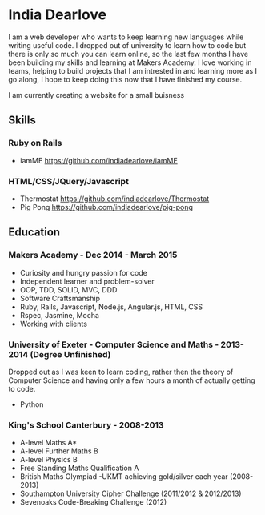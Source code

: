 # India Dearlove

I am a web developer who wants to keep learning new languages while writing useful code. I dropped out of university to learn how to code but there is only so much you can learn online, so the last few months I have been building my skills and learning at Makers Academy. I love working in teams, helping to build projects that I am intrested in and learning more as I go along, I hope to keep doing this now that I have finished my course. 

I am currently creating a website for a small buisness

## Skills

### Ruby on Rails

 - iamME https://github.com/indiadearlove/iamME

### HTML/CSS/JQuery/Javascript

 - Thermostat https://github.com/indiadearlove/Thermostat
 - Pig Pong https://github.com/indiadearlove/pig-pong

## Education

### Makers Academy - Dec 2014 - March 2015

- Curiosity and hungry passion for code
- Independent learner and problem-solver
- OOP, TDD, SOLID, MVC, DDD
- Software Craftsmanship
- Ruby, Rails, Javascript, Node.js, Angular.js, HTML, CSS
- Rspec, Jasmine, Mocha
- Working with clients

### University of Exeter - Computer Science and Maths - 2013-2014 (Degree Unfinished)

Dropped out as I was keen to learn coding, rather then the theory of Computer Science and having only a few hours a month of actually getting to code.

 - Python

### King's School Canterbury - 2008-2013

- A-level Maths A*
- A-level Further Maths B
- A-level Physics B
- Free Standing Maths Qualification A
- British Maths Olympiad -UKMT achieving gold/silver each year (2008-2013) 
- Southampton University Cipher Challenge (2011/2012 & 2012/2013)
- Sevenoaks Code-Breaking Challenge (2012)
